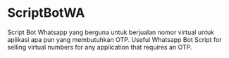 # ScriptBotWA
Script Bot Whatsapp yang berguna untuk berjualan nomor virtual untuk aplikasi apa pun yang membutuhkan OTP. Useful Whatsapp Bot Script for selling virtual numbers for any application that requires an OTP.
